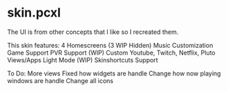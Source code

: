 # skin.pcxl

The UI is from other concepts that I like so I recreated them.

This skin features:
4 Homescreens (3 WIP Hidden)
Music Customization
Game Support
PVR Support (WIP)
Custom Youtube, Twitch, Netflix, Pluto Views/Apps
Light Mode (WIP)
Skinshortcuts Support

To Do:
More views
Fixed how widgets are handle
Change how now playing windows are handle
Change all icons
